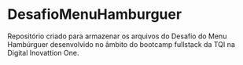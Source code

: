 # DesafioMenuHamburguer
Repositório criado para armazenar os arquivos do Desafio do Menu Hambúrguer desenvolvido no âmbito do bootcamp fullstack da TQI na Digital Inovattion One.
